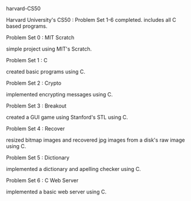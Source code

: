 harvard-CS50

Harvard University's CS50 : Problem Set 1-6 completed. includes all C based programs.

Problem Set 0 : MIT Scratch

simple project using MIT's Scratch.

Problem Set 1 : C

created basic programs using C.

Problem Set 2 : Crypto

implemented encrypting messages using C.

Problem Set 3 : Breakout

created a GUI game using Stanford's STL using C.

Problem Set 4 : Recover

resized bitmap images and recovered jpg images from a disk's raw image using C.

Problem Set 5 : Dictionary

implemented a dictionary and apelling checker using C.

Problem Set 6 : C Web Server

implemented a basic web server using C.
